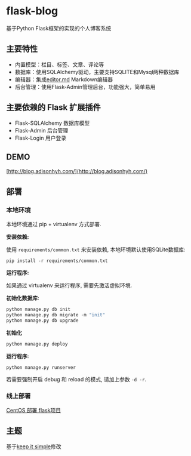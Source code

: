 
# flask-blog
基于Python Flask框架的实现的个人博客系统

## 主要特性

- 内置模型：栏目、标签、文章、评论等
- 数据库：使用SQLAlchemy驱动，主要支持SQLITE和Mysql两种数据库
- 编辑器：集成[editor.md](https://github.com/pandao/editor.md) Markdown编辑器
- 后台管理：使用Flask-Admin管理后台，功能强大，简单易用

## 主要依赖的 Flask 扩展插件

- Flask-SQLAlchemy 数据库模型
- Flask-Admin 后台管理
- Flask-Login 用户登录

## DEMO

[http://blog.adisonhyh.com/](http://blog.adisonhyh.com/)

## 部署

### 本地环境

本地环境通过 pip + virtualenv 方式部署.

**安装依赖:**

使用 `requirements/common.txt` 来安装依赖, 本地环境默认使用SQLite数据库:

```
pip install -r requirements/common.txt
```

**运行程序:**

如果通过 virtualenv 来运行程序, 需要先激活虚拟环境.

**初始化数据库**:

```python
python manage.py db init 
python manage.py db migrate -m "init"
python manage.py db upgrade        
```
**初始化**
```python
python manage.py deploy
```

**运行程序:**

```
python manage.py runserver
```

若需要强制开启 debug 和 reload 的模式, 请加上参数 `-d -r`.

### 线上部署

[CentOS 部署 flask项目](http://blog.adisonhyh.com/article/2/)

## 主题

基于[keep it simple](https://www.styleshout.com/free-templates/keep-it-simple/)修改



